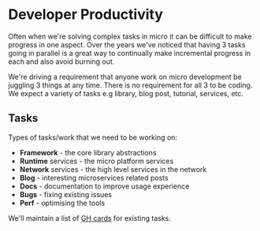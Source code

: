 # Developer Productivity

Often when we're solving complex tasks in micro it can be difficult to make progress in one aspect. 
Over the years we've noticed that having 3 tasks going in parallel is a great way to continually 
make incremental progress in each and also avoid burning out.

We're driving a requirement that anyone work on micro development be juggling 3 things at any time. 
There is no requirement for all 3 to be coding. We expect a variety of tasks e.g library, blog post, 
tutorial, services, etc.

## Tasks

Types of tasks/work that we need to be working on:

- **Framework** - the core library abstractions
- **Runtime** services - the micro platform services
- **Network** services - the high level services in the network
- **Blog** - interesting microservices related posts
- **Docs** - documentation to improve usage experience
- **Bugs** - fixing existing issues
- **Perf** - optimising the tools

We'll maintain a list of [GH cards](https://github.com/micro/development/projects/2) for existing tasks.
